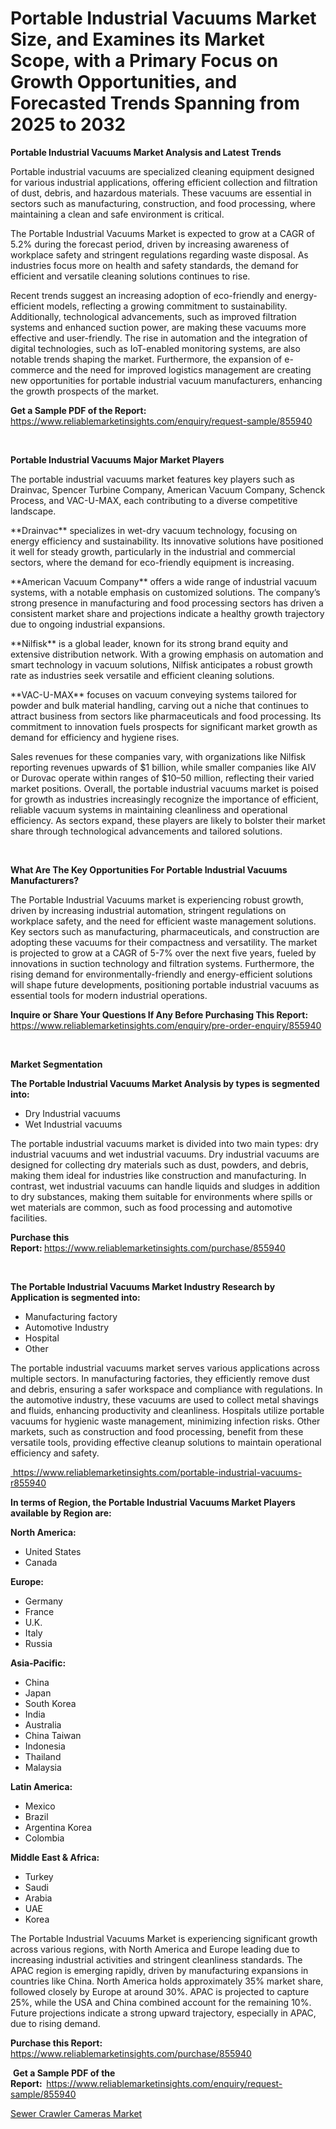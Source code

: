 <p><h1>Portable Industrial Vacuums Market Size, and Examines its Market Scope, with a Primary Focus on Growth Opportunities, and Forecasted Trends Spanning from 2025 to 2032</h1></p><p><strong>Portable Industrial Vacuums Market Analysis and Latest Trends</strong></p>
<p><p>Portable industrial vacuums are specialized cleaning equipment designed for various industrial applications, offering efficient collection and filtration of dust, debris, and hazardous materials. These vacuums are essential in sectors such as manufacturing, construction, and food processing, where maintaining a clean and safe environment is critical.</p><p>The Portable Industrial Vacuums Market is expected to grow at a CAGR of 5.2% during the forecast period, driven by increasing awareness of workplace safety and stringent regulations regarding waste disposal. As industries focus more on health and safety standards, the demand for efficient and versatile cleaning solutions continues to rise. </p><p>Recent trends suggest an increasing adoption of eco-friendly and energy-efficient models, reflecting a growing commitment to sustainability. Additionally, technological advancements, such as improved filtration systems and enhanced suction power, are making these vacuums more effective and user-friendly. The rise in automation and the integration of digital technologies, such as IoT-enabled monitoring systems, are also notable trends shaping the market. Furthermore, the expansion of e-commerce and the need for improved logistics management are creating new opportunities for portable industrial vacuum manufacturers, enhancing the growth prospects of the market.</p></p>
<p><strong>Get a Sample PDF of the Report:&nbsp;</strong> <a href="https://www.reliablemarketinsights.com/enquiry/request-sample/855940?utm_campaign=3038&utm_medium=2&utm_source=Github&utm_content=ia&utm_term=10042025&utm_id=portable-industrial-vacuums">https://www.reliablemarketinsights.com/enquiry/request-sample/855940</a></p>
<p>&nbsp;</p>
<p><strong>Portable Industrial Vacuums Major Market Players</strong></p>
<p><p>The portable industrial vacuums market features key players such as Drainvac, Spencer Turbine Company, American Vacuum Company, Schenck Process, and VAC-U-MAX, each contributing to a diverse competitive landscape. </p><p>**Drainvac** specializes in wet-dry vacuum technology, focusing on energy efficiency and sustainability. Its innovative solutions have positioned it well for steady growth, particularly in the industrial and commercial sectors, where the demand for eco-friendly equipment is increasing.</p><p>**American Vacuum Company** offers a wide range of industrial vacuum systems, with a notable emphasis on customized solutions. The company’s strong presence in manufacturing and food processing sectors has driven a consistent market share and projections indicate a healthy growth trajectory due to ongoing industrial expansions.</p><p>**Nilfisk** is a global leader, known for its strong brand equity and extensive distribution network. With a growing emphasis on automation and smart technology in vacuum solutions, Nilfisk anticipates a robust growth rate as industries seek versatile and efficient cleaning solutions.</p><p>**VAC-U-MAX** focuses on vacuum conveying systems tailored for powder and bulk material handling, carving out a niche that continues to attract business from sectors like pharmaceuticals and food processing. Its commitment to innovation fuels prospects for significant market growth as demand for efficiency and hygiene rises.</p><p>Sales revenues for these companies vary, with organizations like Nilfisk reporting revenues upwards of $1 billion, while smaller companies like AIV or Durovac operate within ranges of $10–50 million, reflecting their varied market positions. Overall, the portable industrial vacuums market is poised for growth as industries increasingly recognize the importance of efficient, reliable vacuum systems in maintaining cleanliness and operational efficiency. As sectors expand, these players are likely to bolster their market share through technological advancements and tailored solutions.</p></p>
<p>&nbsp;</p>
<p><strong>What Are The Key Opportunities For Portable Industrial Vacuums Manufacturers?</strong></p>
<p><p>The Portable Industrial Vacuums market is experiencing robust growth, driven by increasing industrial automation, stringent regulations on workplace safety, and the need for efficient waste management solutions. Key sectors such as manufacturing, pharmaceuticals, and construction are adopting these vacuums for their compactness and versatility. The market is projected to grow at a CAGR of 5-7% over the next five years, fueled by innovations in suction technology and filtration systems. Furthermore, the rising demand for environmentally-friendly and energy-efficient solutions will shape future developments, positioning portable industrial vacuums as essential tools for modern industrial operations.</p></p>
<p><strong>Inquire or Share Your Questions If Any Before Purchasing This Report:</strong> <a href="https://www.reliablemarketinsights.com/enquiry/pre-order-enquiry/855940?utm_campaign=3038&utm_medium=2&utm_source=Github&utm_content=ia&utm_term=10042025&utm_id=portable-industrial-vacuums">https://www.reliablemarketinsights.com/enquiry/pre-order-enquiry/855940</a></p>
<p>&nbsp;</p>
<p><strong>Market Segmentation</strong></p>
<p><strong>The Portable Industrial Vacuums Market Analysis by types is segmented into:</strong></p>
<p><ul><li>Dry Industrial vacuums</li><li>Wet Industrial vacuums</li></ul></p>
<p><p>The portable industrial vacuums market is divided into two main types: dry industrial vacuums and wet industrial vacuums. Dry industrial vacuums are designed for collecting dry materials such as dust, powders, and debris, making them ideal for industries like construction and manufacturing. In contrast, wet industrial vacuums can handle liquids and sludges in addition to dry substances, making them suitable for environments where spills or wet materials are common, such as food processing and automotive facilities.</p></p>
<p><strong>Purchase this Report:&nbsp;</strong><a href="https://www.reliablemarketinsights.com/purchase/855940?utm_campaign=3038&utm_medium=2&utm_source=Github&utm_content=ia&utm_term=10042025&utm_id=portable-industrial-vacuums">https://www.reliablemarketinsights.com/purchase/855940</a></p>
<p>&nbsp;</p>
<p><strong>The Portable Industrial Vacuums Market Industry Research by Application is segmented into:</strong></p>
<p><ul><li>Manufacturing factory</li><li>Automotive Industry</li><li>Hospital</li><li>Other</li></ul></p>
<p><p>The portable industrial vacuums market serves various applications across multiple sectors. In manufacturing factories, they efficiently remove dust and debris, ensuring a safer workspace and compliance with regulations. In the automotive industry, these vacuums are used to collect metal shavings and fluids, enhancing productivity and cleanliness. Hospitals utilize portable vacuums for hygienic waste management, minimizing infection risks. Other markets, such as construction and food processing, benefit from these versatile tools, providing effective cleanup solutions to maintain operational efficiency and safety.</p></p>
<p><a href="https://www.reliablemarketinsights.com/portable-industrial-vacuums-r855940?utm_campaign=3038&utm_medium=2&utm_source=Github&utm_content=ia&utm_term=10042025&utm_id=portable-industrial-vacuums">&nbsp;https://www.reliablemarketinsights.com/portable-industrial-vacuums-r855940</a></p>
<p><strong>In terms of Region, the Portable Industrial Vacuums Market Players available by Region are:</strong></p>
<p>
    <p> <strong> North America: </strong>
        <ul>
            <li>United States</li>
            <li>Canada</li>
        </ul>
        </p> 
    <p> <strong> Europe: </strong>
        <ul>
            <li>Germany</li>
            <li>France</li>
            <li>U.K.</li>
            <li>Italy</li>
            <li>Russia</li>
        </ul>
        </p> 
    <p> <strong> Asia-Pacific: </strong>
        <ul>
            <li>China</li>
            <li>Japan</li>
            <li>South Korea</li>
            <li>India</li>
            <li>Australia</li>
            <li>China Taiwan</li>
            <li>Indonesia</li>
            <li>Thailand</li>
            <li>Malaysia</li>
        </ul>
        </p> 
    <p> <strong> Latin America: </strong>
        <ul>
            <li>Mexico</li>
            <li>Brazil</li>
            <li>Argentina Korea</li>
            <li>Colombia</li>
        </ul>
        </p> 
    <p> <strong> Middle East & Africa: </strong>
        <ul>
            <li>Turkey</li>
            <li>Saudi</li>
            <li>Arabia</li>
            <li>UAE</li>
            <li>Korea</li>
        </ul>
    </p>
    </p>
<p><p>The Portable Industrial Vacuums Market is experiencing significant growth across various regions, with North America and Europe leading due to increasing industrial activities and stringent cleanliness standards. The APAC region is emerging rapidly, driven by manufacturing expansions in countries like China. North America holds approximately 35% market share, followed closely by Europe at around 30%. APAC is projected to capture 25%, while the USA and China combined account for the remaining 10%. Future projections indicate a strong upward trajectory, especially in APAC, due to rising demand.</p></p>
<p><strong>Purchase this Report: </strong><a href="https://www.reliablemarketinsights.com/purchase/855940?utm_campaign=3038&utm_medium=2&utm_source=Github&utm_content=ia&utm_term=10042025&utm_id=portable-industrial-vacuums">https://www.reliablemarketinsights.com/purchase/855940</a></p>
<p>&nbsp;<strong>Get a Sample PDF of the Report:&nbsp;&nbsp;</strong><a href="https://www.reliablemarketinsights.com/enquiry/request-sample/855940?utm_campaign=3038&utm_medium=2&utm_source=Github&utm_content=ia&utm_term=10042025&utm_id=portable-industrial-vacuums">https://www.reliablemarketinsights.com/enquiry/request-sample/855940</a></p>
<p><strong></strong></p>
<p><p><a href="https://github.com/SamiaChowdhury801/Market-Research-Report-List-2/blob/main/sewer-crawler-cameras-market.md?utm_campaign=3038&utm_medium=2&utm_source=Github&utm_content=ia&utm_term=10042025&utm_id=portable-industrial-vacuums">Sewer Crawler Cameras Market</a></p></p>